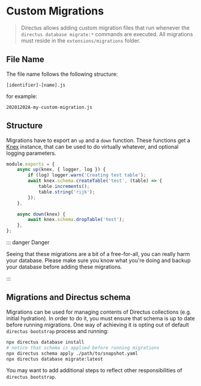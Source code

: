 # Custom Migrations

> Directus allows adding custom migration files that run whenever the `directus database migrate:*` commands are
> executed. All migrations must reside in the `extensions/migrations` folder.

## File Name

The file name follows the following structure:

```
[identifier]-[name].js
```

for example:

```
20201202A-my-custom-migration.js
```

## Structure

Migrations have to export an `up` and a `down` function. These functions get a [Knex](http://knexjs.org) instance, that
can be used to do virtually whatever, and optional logging parameters.

```js
module.exports = {
	async up(knex, { logger, log }) {
		if (log) logger.warn('Creating test table');
		await knex.schema.createTable('test', (table) => {
			table.increments();
			table.string('rijk');
		});
	},

	async down(knex) {
		await knex.schema.dropTable('test');
	},
};
```

::: danger Danger

Seeing that these migrations are a bit of a free-for-all, you can really harm your database. Please make sure you know
what you're doing and backup your database before adding these migrations.

:::

## Migrations and Directus schema

Migrations can be used for managing contents of Directus collections (e.g. initial hydration). In order to do it, you
must ensure that schema is up to date before running migrations. One way of achieving it is opting out of default
`directus bootstrap` process and running:

```bash
npx directus database install
# notice that schema is applied before running migrations
npx directus schema apply ./path/to/snapshot.yaml
npx directus database migrate:latest
```

You may want to add additional steps to reflect other responsibilities of `directus bootstrap`.
